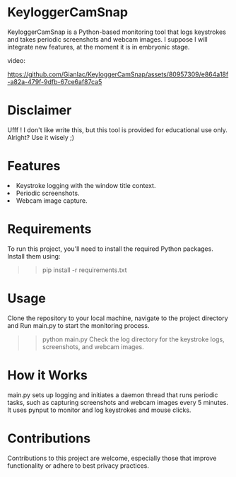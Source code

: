 # KeyloggerCamSnap
KeyloggerCamSnap is a Python-based monitoring tool that logs keystrokes and takes periodic screenshots and webcam images.
I suppose I will integrate new features, at the moment it is in embryonic stage. 

video: 

https://github.com/GianIac/KeyloggerCamSnap/assets/80957309/e864a18f-a82a-479f-9dfb-67ce6af87ca5



# Disclaimer
Ufff ! I don't like write this, but this tool is provided for educational use only. Alright? Use it wisely ;)

# Features
<li>Keystroke logging with the window title context.</li>
<li>Periodic screenshots.</li>
<li>Webcam image capture.</li>

# Requirements
To run this project, you'll need to install the required Python packages. Install them using:
>> pip install -r requirements.txt

# Usage
Clone the repository to your local machine, navigate to the project directory and Run main.py to start the monitoring process.
>> python main.py
Check the log directory for the keystroke logs, screenshots, and webcam images.

# How it Works
main.py sets up logging and initiates a daemon thread that runs periodic tasks, such as capturing screenshots and webcam images every 5 minutes. It uses pynput to monitor and log keystrokes and mouse clicks.

# Contributions
Contributions to this project are welcome, especially those that improve functionality or adhere to best privacy practices.

